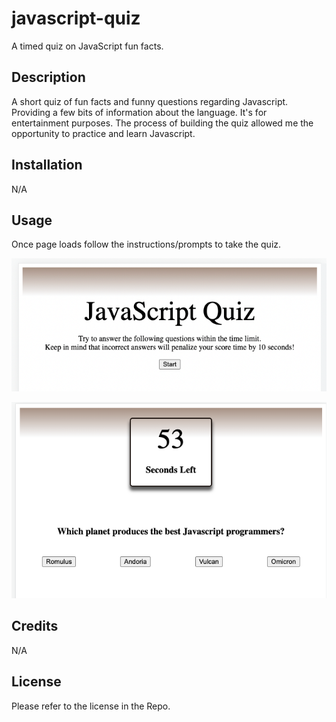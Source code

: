 # javascript-quiz
A timed quiz on JavaScript fun facts.

## Description

A short quiz of fun facts and funny questions regarding Javascript. Providing a few bits of information about the language. It's for entertainment purposes. The process of building the quiz allowed me the opportunity to practice and learn Javascript. 

## Installation

N/A 

## Usage

Once page loads follow the instructions/prompts to take the quiz.

![Intro Page Content](./assets/Screenshot-01.png)

![Intro Page Content](./assets/Screenshot-02.png)

## Credits

N/A

## License

Please refer to the license in the Repo.